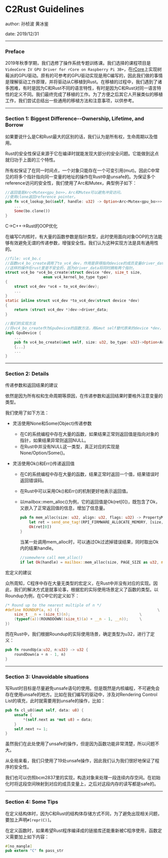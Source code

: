 # C2Rust Guidelines

author: 孙桢波 黄冰鉴

date: 2019/12/31

---



### Preface

2019年秋季学期，我们选修了操作系统专题训练课。我们选择的课程项目是`VideoCore IV GPU Driver for rCore on Raspberry Pi 3B+`，在[rCore](<https://github.com/rcore-os/rCore>)上实现树莓派的GPU驱动。原有的可参考的GPU驱动实现是用C编写的，因此我们做的事情是理解驱动工作原理，并将驱动从C移植到Rust。在移植的过程中，我们遇到了诸多困难，有时是因为C和Rust不同的语言特性，有时是因为C和Rust对同一语言特性的定义不同。我们最终完成了移植的工作。为了方便之后其它人开展类似的移植工作，我们尝试总结出一些通用的移植方法和注意事项，以供参考。



---



### Section 1: Biggest Difference--Ownership, Lifetime, and Borrow

如果要说什么是C和Rust最大的区别的话，我们认为是所有权，生命周期以及借用。

Rust的安全性保证来源于它在编译时就能发现大部分的安全问题。它能做到这点就归功于上面的三个特性。

所有权保证了在同一时间点，一个对象只能存在一个可变引用(mut)。因此C中常见的将多个指针指向同一变量的地址的操作在Rust中是unsafe的。为保证多个reference访问的安全性，我们使用了Arc和Mutex，典型例子如下：

```rust
//返回值是Arc<Mutex<gpu_bo>>，Arc和Mutex可以避免冲突访问。
//使用clone返回reference pointer。
pub fn vc4_lookup_bo(&self, handle: u32) -> Option<Arc<Mutex<gpu_bo>>> {
    ...
    Some(bo.clone())
}
```



C->C++->Rust的OOP优化

在编写C内核时，有大量的函数参数是指针类型，此时使用面向对象OOP的方法能够有效避免无谓的传递参数，增强安全性。我们认为这种实现方法是具有通用性的。

```c
//file: vc4_bo.c 
//函数vc4_bo_create调用了to_vc4_dev，作用是获得指向device的成员变量driver_data的指针。
//这样的操作在rust里是不安全的，因为driver_data将同时拥有两个指针。
struct vc4_bo *vc4_bo_create(struct device *dev, size_t size,
			     enum vc4_kernel_bo_type type)
{
	struct vc4_dev *vc4 = to_vc4_dev(dev);
	...
}
static inline struct vc4_dev *to_vc4_dev(struct device *dev)
{
	return (struct vc4_dev *)dev->driver_data;
}
```

```rust
//我们的实现方法
//将vc4_bo_create作为GpuDevice的函数方法，用&mut self替代原来的device *dev，避免了传参和所有权传递。所有的操作直接指向对象本身。
impl GpuDevice {
	...
	pub fn vc4_bo_create(&mut self, size: u32, bo_type: u32)->Option<Arc<Mutex<gpu_bo>>>
	{...}
	...
}
```



---



### Section 2: Details

传递参数和返回结果的建议

依然是因为所有权和生命周期等原因，在传递参数和返回结果时要格外注意变量的类型。

我们使用了如下方法：

- 灵活使用None和Some(Object)传递参数

  - 在C的系统编程中存在大量的函数，如果结果正常则返回值是指向对象的指针，如果结果异常则返回NULL。
  - 在Rust中并没有NULL这一类型，真正对应的实现是None/Option/Some()。

- 灵活使用Ok()和Err()传递返回值

  - 在C的系统编程中存在大量的函数，结果正常时返回一个值，结果错误时返回错误码。

  - 在Rust中可以采用Ok()和Err()的机制更好地表示返回值。

  - 以mailbox::mem_alloc()为例，它的返回值是Ok(ret[0])，既包含了Ok，又嵌入了正常返回值的信息，增加了信息量。

    ```rust
    pub fn mem_alloc(size: u32, align: u32, flags: u32) -> PropertyMailboxResult<u32> {
        let ret = send_one_tag!(RPI_FIRMWARE_ALLOCATE_MEMORY, [size, align, flags])?;
        Ok(ret[0])
    }
    ```

    当某一处调用mem_alloc时，可以通过Ok过滤掉错误结果，同时取出Ok内的结果handle。

    ```rust
    //somewhere call mem_alloc()
    if let Ok(handle) = mailbox::mem_alloc(size, PAGE_SIZE as u32, mailbox::MEM_FLAG_COHERENT | mailbox::MEM_FLAG_ZERO) {...}
    ```




宏定义的建议

众所周知，C程序中存在大量无类型的宏定义，在Rust中并没有对应的实现。因此，我们的解决方式是就事论事，根据宏的实际使用场景定义了函数的类型。以Roundup为例，在C中它的定义如下：

```c
/* Round up to the nearest multiple of n */
#define ROUNDUP(a, n) ({                                            \
    size_t __n = (size_t)(n);                               \
    (typeof(a))(ROUNDDOWN((size_t)(a) + __n - 1, __n));     \
})
```

而在Rust中，我们根据Roundup的实际使用场景，确定类型为u32，进行了定义：

```rust
pub fn roundUp(a:u32, n:u32) -> u32 {
	roundDown(a + n - 1, n)
}
```





---



### Section 3: Unavoidable situations

写Rust时目标是尽量避免unsafe语句的使用。但是既然是内核编程，不可避免会存在使用unsafe的地方。比如在我们编写的驱动中，涉及对Rendering Control List的填充，此时就需要用到unsafe的操作，比如：

```rust
pub fn cl_u8(&mut self, data: u8) {
	unsafe {
		*(self.next as *mut u8) = data;
	}
	self.next += 1;
}
```

虽然我们在此处使用了unsafe的操作，但是因为函数功能非常清楚，所以问题不大。

从全局来看，我们只使用了19处unsafe操作，因此我们认为我们很好地保证了程序的安全性。

我们也可以仿照bcm2837里的实现，构造对象来处理一段连续内存空间。在初始化时将这段空间映射到对应的成员变量上，之后对这段内存的读写都是safe的。


---



### Section 4: Some Tips

在定义结构体时，因为C和Rust的结构体存储方式不同，为了避免出现相关问题，要加上声明`#[repr(C)]`。

在定义函数时，如果希望Rust程序编译成的链接库还能重新被C程序使用，函数定义需要加上如下内容：

```rust
#[no_mangle]
pub extern "C" fn pass_str
```